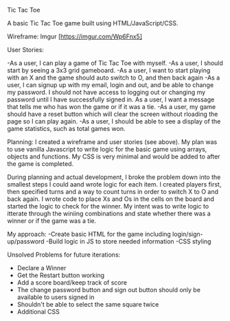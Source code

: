 Tic Tac Toe

A basic Tic Tac Toe game built using HTML/JavaScript/CSS.

Wireframe: Imgur [https://imgur.com/Wp6Fnx5]

User Stories:

-As a user, I can play a game of Tic Tac Toe with myself.
-As a user, I should start by seeing a 3x3 grid gameboard.
-As a user, I want to start playing with an X and the game should auto switch to O, and then back again
-As a user, I can signup up with my email, login and out, and be able to change my password. I should not have access to logging out or changing my password until I have successfully signed in.
As a user, I want a message that tells me who has won the game or if it was a tie.
-As a user, my game should have a reset button which will clear the screen without rloading the page so I can play again.
-As a user, I should be able to see a display of the game statistics, such as total games won.

Planning: I created a wireframe and user stories (see above). My plan was to use vanilla Javascript to write logic for the basic game using arrays, objects and functions. My CSS is very minimal and would be added to after the game is completed.

During planning and actual development, I broke the problem down into the smallest steps I could aand wrote logic for each item. I created players first, then specified turns and a way to count turns in order to switch X to O and back again. I wrote code to place Xs and Os in the cells on the board and started the logic to check for the winner. My intent was to write logic to itterate through the winiing combinations and state whether there was a winner or if the game was a tie.

My approach:
-Create basic HTML for the game including login/sign-up/password
-Build logic in JS to store needed information
-CSS styling

Unsolved Problems for future iterations:
- Declare a Winner
- Get the Restart button working
- Add a score board/keep track of score
- The change password button and sign out button should only be available to users signed in
- Shouldn't be able to select the same square twice
- Additional CSS
